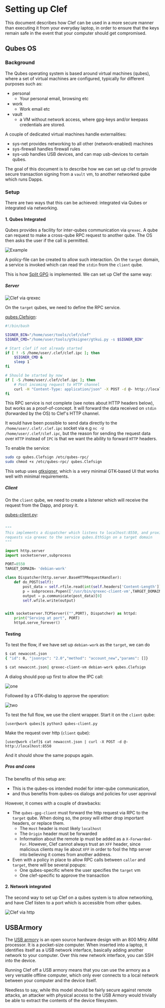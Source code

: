 # Setting up Clef

This document describes how Clef can be used in a more secure manner than
executing it from your everyday laptop,
in order to ensure that the keys remain safe in the event that your computer
should get compromised.

## Qubes OS

### Background

The Qubes operating system is based around virtual machines (qubes), where a set
of virtual machines are configured, typically for
different purposes such as:

- personal
    - Your personal email, browsing etc
- work
    - Work email etc
- vault
    - a VM without network access, where gpg-keys and/or keepass credentials are
      stored.

A couple of dedicated virtual machines handle externalities:

- sys-net provides networking to all other (network-enabled) machines
- sys-firewall handles firewall rules
- sys-usb handles USB devices, and can map usb-devices to certain qubes.

The goal of this document is to describe how we can set up clef to provide
secure transaction
signing from a `vault` vm, to another networked qube which runs Dapps.

### Setup

There are two ways that this can be achieved: integrated via Qubes or integrated
via networking.

#### 1. Qubes Integrated

Qubes provides a facility for inter-qubes communication via `qrexec`. A qube can
request to make a cross-qube RPC request
to another qube. The OS then asks the user if the call is permitted.

![Example](qubes/qrexec-example.png)

A policy-file can be created to allow such interaction. On the `target` domain,
a service is invoked which can read the
`stdin` from the `client` qube.

This is how [Split GPG](https://www.qubes-os.org/doc/split-gpg/) is implemented.
We can set up Clef the same way:

##### Server

![Clef via qrexec](qubes/clef_qubes_qrexec.png)

On the `target` qubes, we need to define the RPC service.

[qubes.Clefsign](qubes/qubes.Clefsign):

```bash
#!/bin/bash

SIGNER_BIN="/home/user/tools/clef/clef"
SIGNER_CMD="/home/user/tools/gtksigner/gtkui.py -s $SIGNER_BIN"

# Start clef if not already started
if [ ! -S /home/user/.clef/clef.ipc ]; then
	$SIGNER_CMD &
	sleep 1
fi

# Should be started by now
if [ -S /home/user/.clef/clef.ipc ]; then
    # Post incoming request to HTTP channel
	curl -H "Content-Type: application/json" -X POST -d @- http://localhost:8550 2>/dev/null
fi

```

This RPC service is not complete (see notes about HTTP headers below), but works
as a proof-of-concept.
It will forward the data received on `stdin` (forwarded by the OS) to Clef's
HTTP channel.

It would have been possible to send data directly to
the `/home/user/.clef/.clef.ipc`
socket via e.g `nc -U /home/user/.clef/clef.ipc`, but the reason for sending the
request
data over `HTTP` instead of `IPC` is that we want the ability to forward `HTTP`
headers.

To enable the service:

``` bash
sudo cp qubes.Clefsign /etc/qubes-rpc/
sudo chmod +x /etc/qubes-rpc/ qubes.Clefsign
```

This setup uses [gtksigner](https://github.com/holiman/gtksigner), which is a
very minimal GTK-based UI that works well
with minimal requirements.

##### Client

On the `client` qube, we need to create a listener which will receive the
request from the Dapp, and proxy it.

[qubes-client.py](qubes/qubes-client.py):

```python

"""
This implements a dispatcher which listens to localhost:8550, and proxies
requests via qrexec to the service qubes.EthSign on a target domain
"""

import http.server
import socketserver,subprocess

PORT=8550
TARGET_DOMAIN= 'debian-work'

class Dispatcher(http.server.BaseHTTPRequestHandler):
    def do_POST(self):
        post_data = self.rfile.read(int(self.headers['Content-Length']))
        p = subprocess.Popen(['/usr/bin/qrexec-client-vm',TARGET_DOMAIN,'qubes.Clefsign'],stdin=subprocess.PIPE, stdout=subprocess.PIPE)
        output = p.communicate(post_data)[0]
        self.wfile.write(output)


with socketserver.TCPServer(("",PORT), Dispatcher) as httpd:
    print("Serving at port", PORT)
    httpd.serve_forever()


```

#### Testing

To test the flow, if we have set up `debian-work` as the `target`, we can do

```bash
$ cat newaccnt.json 
{ "id": 0, "jsonrpc": "2.0","method": "account_new","params": []}

$ cat newaccnt.json| qrexec-client-vm debian-work qubes.Clefsign
```

A dialog should pop up first to allow the IPC call:

![one](qubes/qubes_newaccount-1.png)

Followed by a GTK-dialog to approve the operation:

![two](qubes/qubes_newaccount-2.png)

To test the full flow, we use the client wrapper. Start it on the `client` qube:

```
[user@work qubes]$ python3 qubes-client.py 
```

Make the request over http (`client` qube):

```
[user@work clef]$ cat newaccnt.json | curl -X POST -d @- http://localhost:8550
```

And it should show the same popups again.

##### Pros and cons

The benefits of this setup are:

- This is the qubes-os intended model for inter-qube communication,
- and thus benefits from qubes-os dialogs and policies for user approval

However, it comes with a couple of drawbacks:

- The `qubes-gpg-client` must forward the http request via RPC to the `target`
  qube. When doing so, the proxy
  will either drop important headers, or replace them.
    - The `Host` header is most likely `localhost`
    - The `Origin` header must be forwarded
    - Information about the remote ip must be added as a `X-Forwarded-For`.
      However, Clef cannot always trust an `XFF` header,
      since malicious clients may lie about `XFF` in order to fool the http
      server into believing it comes from another address.
- Even with a policy in place to allow RPC calls between `caller` and `target`,
  there will be several popups:
    - One qubes-specific where the user specifies the `target` vm
    - One clef-specific to approve the transaction

#### 2. Network integrated

The second way to set up Clef on a qubes system is to allow networking, and have
Clef listen to a port which is accessible
from other qubes.

![Clef via http](qubes/clef_qubes_http.png)

## USBArmory

The [USB armory](https://inversepath.com/usbarmory) is an open source hardware
design with an 800 MHz ARM processor. It is a pocket-size
computer. When inserted into a laptop, it identifies itself as a USB network
interface, basically adding another network
to your computer. Over this new network interface, you can SSH into the device.

Running Clef off a USB armory means that you can use the armory as a very
versatile offline computer, which only
ever connects to a local network between your computer and the device itself.

Needless to say, while this model should be fairly secure against remote
attacks, an attacker with physical access
to the USB Armory would trivially be able to extract the contents of the device
filesystem. 

